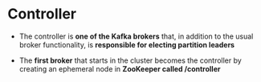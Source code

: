 # Controller

- The controller is __one of the Kafka brokers__ that, in addition to the usual broker functionality, is __responsible for electing partition leaders__

- The __first broker__ that starts in the cluster becomes the controller by creating an ephemeral node in __ZooKeeper called /controller__
